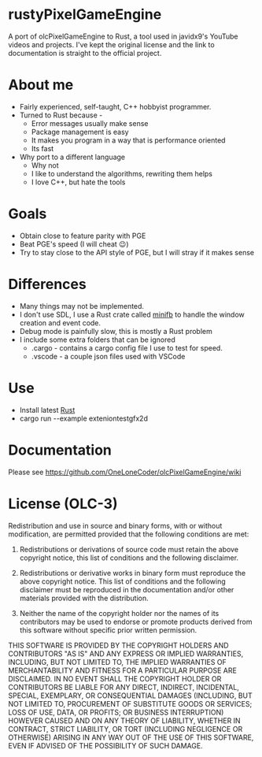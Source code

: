 # rustyPixelGameEngine
A port of olcPixelGameEngine to Rust, a tool used in javidx9's YouTube videos and projects. I've kept the original license and the link to documentation is straight to the official project.

# About me
* Fairly experienced, self-taught, C++ hobbyist programmer.
* Turned to Rust because -
  * Error messages usually make sense
  * Package management is easy
  * It makes you program in a way that is performance oriented
  * Its fast
* Why port to a different language
  * Why not
  * I like to understand the algorithms, rewriting them helps
  * I love C++, but hate the tools

# Goals
* Obtain close to feature parity with PGE
* Beat PGE's speed (I will cheat 😉)
* Try to stay close to the API style of PGE, but I will stray if it makes sense

# Differences
* Many things may not be implemented.
* I don't use SDL, I use a Rust crate called [minifb](https://github.com/emoon/rust_minifb) to handle the window creation and event code.
* Debug mode is painfully slow, this is mostly a Rust problem
* I include some extra folders that can be ignored
  * .cargo - contains a cargo config file I use to test for speed.
  * .vscode - a couple json files used with VSCode

# Use
* Install latest [Rust](https://www.rust-lang.org/)
* cargo run --example exteniontestgfx2d

# Documentation
Please see https://github.com/OneLoneCoder/olcPixelGameEngine/wiki

# License (OLC-3)

Redistribution and use in source and binary forms, with or without 
modification, are permitted provided that the following conditions 
are met:

1. Redistributions or derivations of source code must retain the above 
   copyright notice, this list of conditions and the following disclaimer.

2. Redistributions or derivative works in binary form must reproduce 
   the above copyright notice. This list of conditions and the following 
   disclaimer must be reproduced in the documentation and/or other 
   materials provided with the distribution.

3. Neither the name of the copyright holder nor the names of its 
   contributors may be used to endorse or promote products derived 
   from this software without specific prior written permission.
    
THIS SOFTWARE IS PROVIDED BY THE COPYRIGHT HOLDERS AND CONTRIBUTORS 
"AS IS" AND ANY EXPRESS OR IMPLIED WARRANTIES, INCLUDING, BUT NOT 
LIMITED TO, THE IMPLIED WARRANTIES OF MERCHANTABILITY AND FITNESS FOR 
A PARTICULAR PURPOSE ARE DISCLAIMED. IN NO EVENT SHALL THE COPYRIGHT 
HOLDER OR CONTRIBUTORS BE LIABLE FOR ANY DIRECT, INDIRECT, INCIDENTAL, 
SPECIAL, EXEMPLARY, OR CONSEQUENTIAL DAMAGES (INCLUDING, BUT NOT 
LIMITED TO, PROCUREMENT OF SUBSTITUTE GOODS OR SERVICES; LOSS OF USE, 
DATA, OR PROFITS; OR BUSINESS INTERRUPTION) HOWEVER CAUSED AND ON ANY 
THEORY OF LIABILITY, WHETHER IN CONTRACT, STRICT LIABILITY, OR TORT 
(INCLUDING NEGLIGENCE OR OTHERWISE) ARISING IN ANY WAY OUT OF THE USE
OF THIS SOFTWARE, EVEN IF ADVISED OF THE POSSIBILITY OF SUCH DAMAGE.